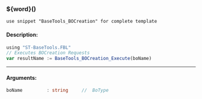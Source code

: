 ### ${word}()

`use snippet "BaseTools_BOCreation" for complete template`

#### Description:
```ts
using "ST-BaseTools.FBL"
// Executes BOCreation Requests
var resultName := BaseTools_BOCreation_Execute(boName)
```
----
#### Arguments:
```ts
boName         : string     //  BoType
```




